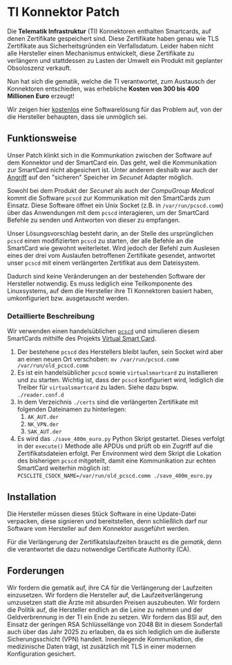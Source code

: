 # TI Konnektor Patch

Die **Telematik Infrastruktur** (TI) Konnektoren enthalten Smartcards, auf denen Zertifikate gespeichert sind.
Diese Zertifikate haben genau wie TLS Zertifikate aus Sicherheitsgründen ein Verfallsdatum.
Leider haben nicht alle Hersteller einen Mechanismus entwickelt, diese Zertifikate zu verlängern und stattdessen zu Lasten der Umwelt ein Produkt mit geplanter Obsoloszenz verkauft.

Nun hat sich die gematik, welche die TI verantwortet, zum Austausch der Konnektoren entschieden, was erhebliche **Kosten von 300 bis 400 Millionen Euro** erzeugt!

Wir zeigen hier <u>kostenlos</u> eine Softwarelösung für das Problem auf, von der die Hersteller behaupten, dass sie unmöglich sei.

## Funktionsweise

Unser Patch klinkt sich in die Kommunkation zwischen der Software auf dem Konnektor und der SmartCard ein. Das geht, weil die Kommunikation zur SmartCard nicht abgesichert ist. Unter anderem deshalb war auch der [Angriff](https://twitter.com/fluepke/status/1576584063896256513) auf den "sicheren" Speicher im *Secunet* Adapter möglich.

Sowohl bei dem Produkt der *Secunet* als auch der *CompuGroup Medical* kommt die Software `pcscd` zur Kommunikation mit den SmartCards zum Einsatz. Diese Software öffnet ein Unix Socket (z.B. in `/var/run/pcscd.comm`) über das Anwendungen mit dem `pcscd` interagieren, um der SmartCard Befehle zu senden und Antworten von dieser zu empfangen.

Unser Lösungsvorschlag besteht darin, an der Stelle des ursprünglichen `pcscd` einen modifizierten `pcscd` zu starten, der alle Befehle an die SmartCard wie gewohnt weiterleitet. Wird jedoch der Befehl zum Auslesen eines der drei vom Auslaufen betroffenen Zertifikate gesendet, antwortet unser `pcscd` mit einem verlängerten Zertifikat aus dem Dateisystem.

Dadurch sind keine Veränderungen an der bestehenden Software der Hersteller notwendig. Es muss lediglich eine Teilkomponente des Linuxsystems, auf dem die Hersteller ihre TI Konnektoren basiert haben, umkonfiguriert bzw. ausgetauscht werden.

### Detaillierte Beschreibung

Wir verwenden einen handelsüblichen [`pcscd`](https://github.com/LudovicRousseau/PCSC) und simulieren diesem SmartCards mithilfe des Projekts [Virtual Smart Card](https://frankmorgner.github.io/vsmartcard/virtualsmartcard/README.html).

1. Der bestehene `pcscd` des Herstellers bleibt laufen, sein Socket wird aber an einen neuen Ort verschoben: `mv /var/run/pcscd.comm /var/run/old_pcscd.comm`
2. Es ist ein handelsüblicher `pcscd` sowie `virtualsmartcard` zu installieren und zu starten. Wichtig ist, dass der `pcscd` konfiguriert wird, lediglich die Treiber für `virtualsmartcard` zu laden. Siehe dazu bspw. `./reader.conf.d`
3. In dem Verzeichnis `./certs` sind die verlängerten Zertifikate mit folgenden Dateinamen zu hinterlegen:
    1. `AK_AUT.der`
    2. `NK_VPN.der`
    3. `SAK_AUT.der`
3. Es wird das `./save_400m_euro.py` Python Skript gestartet. Dieses verfolgt in der `execute()` Methode alle APDUs und prüft ob ein Zugriff auf die Zertifikatsdateien erfolgt. Per Environment wird dem Skript die Lokation des bisherigen `pcscd` mitgeteilt, damit eine Kommunikation zur echten SmartCard weiterhin möglich ist: `PCSCLITE_CSOCK_NAME=/var/run/old_pcscd.comm ./save_400m_euro.py`

## Installation

Die Hersteller müssen dieses Stück Software in eine Update-Datei verpacken, diese signieren und bereitstellen, denn schließlich darf nur Software vom Hersteller auf dem Konnektor ausgeführt werden.

Für die Verlängerung der Zertifikatslaufzeiten braucht es die *gematik*, denn die verantwortet die dazu notwendige Certificate Authority (CA).

## Forderungen

Wir fordern die gematik auf, ihre CA für die Verlängerung der Laufzeiten einzusetzen.
Wir fordern die Hersteller auf, die Laufzeitverlängerung umzusetzen statt die Ärzte mit absurden Preisen auszubeuten.
Wir fordern die Politik auf, die Hersteller endlich an die Leine zu nehmen und der Geldverbrennung in der TI ein Ende zu setzen.
Wir fordern das BSI auf, den Einsatz der geringen RSA Schlüssellänge von 2048 Bit in diesem Sonderfall auch über das Jahr 2025 zu erlauben, da es sich lediglich um die äußerste Sicherungsschicht (VPN) handelt. Innenliegende Kommunikation, die medizinische Daten trägt, ist zusätzlich mit TLS in einer modernen Konfiguration gesichert.
